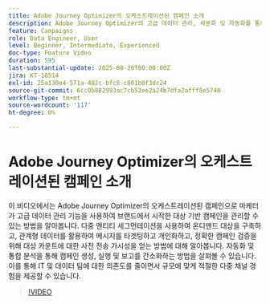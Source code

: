 ```yaml
---
title: Adobe Journey Optimizer의 오케스트레이션된 캠페인 소개
description: Adobe Journey Optimizer의 고급 데이터 관리, 세분화 및 자동화를 통해 대상자 기반 캠페인을 관리하는 방법을 알아봅니다. 멀티채널 마케팅을 간소화할 수 있습니다.
feature: Campaigns
role: Data Engineer, User
level: Beginner, Intermediate, Experienced
doc-type: Feature Video
duration: 595
last-substantial-update: 2025-08-28T00:00:00Z
jira: KT-18514
exl-id: 25a130e4-571a-402c-bfc8-c801b0f3dc24
source-git-commit: 6cc0b882993ac7cb52ee2a24b7dfa2afff8e5740
workflow-type: tm+mt
source-wordcount: '117'
ht-degree: 0%

---
```


# Adobe Journey Optimizer의 오케스트레이션된 캠페인 소개

이 비디오에서는 Adobe Journey Optimizer의 오케스트레이션된 캠페인으로 마케터가 고급 데이터 관리 기능을 사용하여 브랜드에서 시작한 대상 기반 캠페인을 관리할 수 있는 방법을 알아봅니다. 다중 엔티티 세그먼테이션을 사용하여 온디맨드 대상을 구축하고, 관계형 데이터를 활용하여 메시지를 타겟팅하고 개인화하고, 정확한 캠페인 검증을 위해 대상 카운트에 대한 사전 전송 가시성을 얻는 방법에 대해 알아봅니다. 자동화 및 통합 분석을 통해 캠페인 생성, 실행 및 보고를 간소화하는 방법을 살펴볼 수 있습니다. 이를 통해 IT 및 데이터 팀에 대한 의존도를 줄이면서 규모에 맞게 적절한 다중 채널 경험을 제공할 수 있습니다.

>[!VIDEO](https://video.tv.adobe.com/v/3471538/?learn=on&enablevpops)
